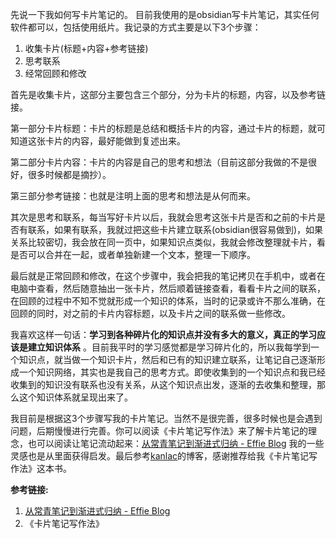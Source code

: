 先说一下我如何写卡片笔记的。 目前我使用的是obsidian写卡片笔记，其实任何软件都可以，包括使用纸片。我记录的方式主要是以下3个步骤：

1. 收集卡片(标题+内容+参考链接)
2. 思考联系
3. 经常回顾和修改

首先是收集卡片，这部分主要包含三个部分，分为卡片的标题，内容，以及参考链接。

第一部分卡片标题：卡片的标题是总结和概括卡片的内容，通过卡片的标题，就可知道这张卡片的内容，最好能做到复述出来。

第二部分卡片内容：卡片的内容是自己的思考和想法（目前这部分我做的不是很好，很多时候都是摘抄）。

第三部分参考链接：也就是注明上面的思考和想法是从何而来。

其次是思考和联系，每当写好卡片以后，我就会思考这张卡片是否和之前的卡片是否有联系，如果有联系，我就过把这些卡片建立联系(obsidian很容易做到)，如果关系比较密切，我会放在同一页中，如果知识点类似，我就会修改整理就卡片，看是否可以合并在一起，或者单独新建一个文本，整理一下顺序。

最后就是正常回顾和修改，在这个步骤中，我会把我的笔记拷贝在手机中，或者在电脑中查看，然后随意抽出一张卡片，然后顺着链接查看，看看卡片之间的联系，在回顾的过程中不知不觉就形成一个知识的体系，当时的记录或许不那么准确，在回顾的同时，对之前的卡片内容标题，以及卡片之间的联系做一些修改。

我喜欢这样一句话：**学习到各种碎片化的知识点并没有多大的意义，真正的学习应该是建立知识体系** 。目前我平时的学习感觉都是学习碎片化的，所以我每学到一个知识点，就当做一个知识卡片，然后和已有的知识建立联系，让笔记自己逐渐形成一个知识网络，其实也是我自己的思考方式。即使收集到的一个知识点和我已经收集到的知识没有联系也没有关系，从这个知识点出发，逐渐的去收集和整理，那么这个知识体系就呈现出来了。

我目前是根据这3个步骤写我的卡片笔记。当然不是很完善，很多时候也是会遇到问题，后期慢慢进行完善。你可以阅读《卡片笔记写作法》来了解卡片笔记的理念，也可以阅读让笔记流动起来：[从常青笔记到渐进式归纳 - Effie Blog](https://blog.effie.co/%e8%ae%a9%e7%ac%94%e8%ae%b0%e6%b5%81%e5%8a%a8%e8%b5%b7%e6%9d%a5%ef%bc%9a%e4%bb%8e%e5%b8%b8%e9%9d%92%e7%ac%94%e8%ae%b0%e5%88%b0%e6%b8%90%e8%bf%9b%e5%bc%8f%e5%bd%92%e7%ba%b3/) 我的一些灵感也是从里面获得启发。最后参考[kanlac](https://kanlac.in/)的博客，感谢推荐给我《卡片笔记写作法》这本书。

**参考链接:**

1. [从常青笔记到渐进式归纳 - Effie Blog](https://blog.effie.co/%e8%ae%a9%e7%ac%94%e8%ae%b0%e6%b5%81%e5%8a%a8%e8%b5%b7%e6%9d%a5%ef%bc%9a%e4%bb%8e%e5%b8%b8%e9%9d%92%e7%ac%94%e8%ae%b0%e5%88%b0%e6%b8%90%e8%bf%9b%e5%bc%8f%e5%bd%92%e7%ba%b3/) 
2. 《卡片笔记写作法》
